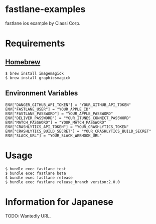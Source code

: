 # fastlane-examples
fastlane ios example by Classi Corp.

# Requirements

## [Homebrew](https://brew.sh/)

```
$ brew install imagemagick
$ brew install graphicsmagick
```

## Environment Variables

```
ENV["DANGER_GITHUB_API_TOKEN"] = "YOUR_GITHUB_API_TOKEN"
ENV["FASTLANE_USER"] = "YOUR_APPLE_ID"
ENV["FASTLANE_PASSWORD"] = "YOUR_APPLE_PASSWORD"
ENV["DELIVER_PASSWORD"] = "YOUR_ITUNES_CONNECT_PASSWORD"
ENV["MATCH_PASSWORD"] = "YOUR_MATCH_PASSWORD"
ENV["CRASHLYTICS_API_TOKEN"] = "YOUR_CRASHLYTICS_TOKEN"
ENV["CRASHLYTICS_BUILD_SECRET"] = "YOUR_CRASHLYTICS_BUILD_SECRET"
ENV["SLACK_URL"] = "YOUR_SLACK_WEBHOOK_URL"
```

# Usage

```
$ bundle exec fastlane test
$ bundle exec fastlane beta
$ bundle exec fastlane release
$ bundle exec fastlane release_branch version:2.0.0
```

# Information for Japanese

TODO: Wantedly URL.

